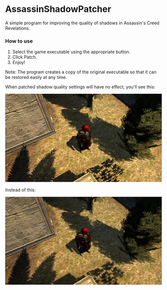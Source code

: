 # AssassinShadowPatcher
A simple program for improving the quality of shadows in Assassin's Creed Revelations.

### How to use

1. Select the game executable using the appropriate button.
2. Click Patch.
3. Enjoy!

Note: The program creates a copy of the original executable so that it can be restored easily at any time.

When patched shadow quality settings will have no effect, you'll see this:

<img src="https://raw.githubusercontent.com/Nesae-avi/AssassinShadowPatcher/master/Screenshots/patch.jpg" width="900" />

Instead of this:

<img src="https://raw.githubusercontent.com/Nesae-avi/AssassinShadowPatcher/master/Screenshots/original.jpg" width="900" />
